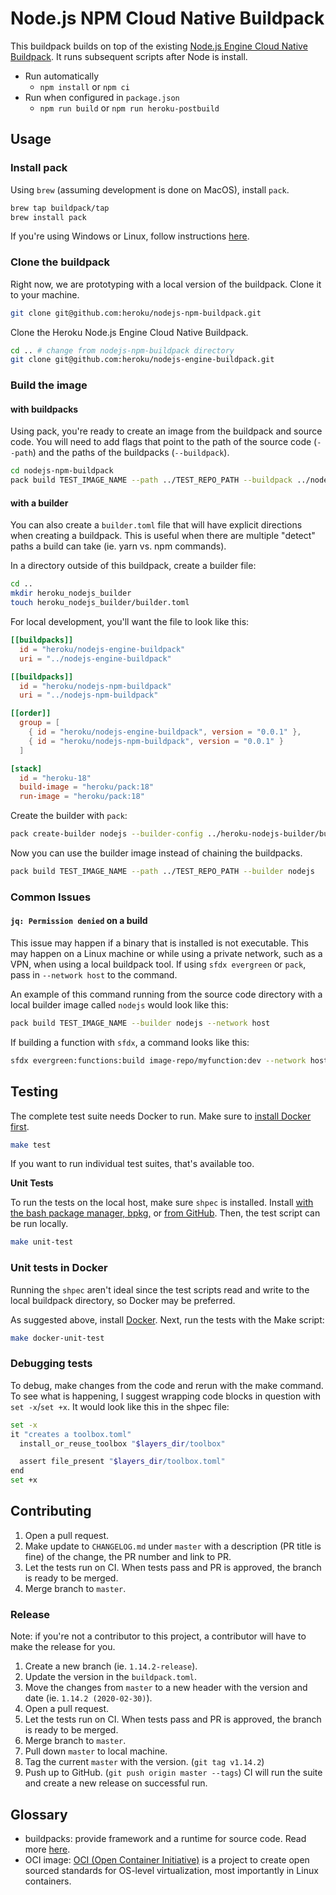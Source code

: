 # Node.js NPM Cloud Native Buildpack

This buildpack builds on top of the existing [Node.js Engine Cloud Native Buildpack](https://github.com/heroku/nodejs-engine-buildpack). It runs subsequent scripts after Node is install.

- Run automatically
  - `npm install` or `npm ci`
- Run when configured in `package.json`
  - `npm run build` or `npm run heroku-postbuild`

## Usage

### Install pack

Using `brew` (assuming development is done on MacOS), install `pack`.

```sh
brew tap buildpack/tap
brew install pack
```

If you're using Windows or Linux, follow instructions [here](https://buildpacks.io/docs/install-pack/).

### Clone the buildpack

Right now, we are prototyping with a local version of the buildpack. Clone it to your machine.

```sh
git clone git@github.com:heroku/nodejs-npm-buildpack.git
```

Clone the Heroku Node.js Engine Cloud Native Buildpack.

```sh
cd .. # change from nodejs-npm-buildpack directory
git clone git@github.com:heroku/nodejs-engine-buildpack.git
```

### Build the image

#### with buildpacks

Using pack, you're ready to create an image from the buildpack and source code. You will need to add flags that point to the path of the source code (`--path`) and the paths of the buildpacks (`--buildpack`).

```sh
cd nodejs-npm-buildpack
pack build TEST_IMAGE_NAME --path ../TEST_REPO_PATH --buildpack ../nodejs-engine-buildpack --buildpack ../nodejs-npm-buildpack
```

#### with a builder

You can also create a `builder.toml` file that will have explicit directions when creating a buildpack. This is useful when there are multiple "detect" paths a build can take (ie. yarn vs. npm commands).

In a directory outside of this buildpack, create a builder file:

```sh
cd ..
mkdir heroku_nodejs_builder
touch heroku_nodejs_builder/builder.toml
```

For local development, you'll want the file to look like this:

```toml
[[buildpacks]]
  id = "heroku/nodejs-engine-buildpack"
  uri = "../nodejs-engine-buildpack"

[[buildpacks]]
  id = "heroku/nodejs-npm-buildpack"
  uri = "../nodejs-npm-buildpack"

[[order]]
  group = [
    { id = "heroku/nodejs-engine-buildpack", version = "0.0.1" },
    { id = "heroku/nodejs-npm-buildpack", version = "0.0.1" }
  ]

[stack]
  id = "heroku-18"
  build-image = "heroku/pack:18"
  run-image = "heroku/pack:18"
```

Create the builder with `pack`:

```sh
pack create-builder nodejs --builder-config ../heroku-nodejs-builder/builder.toml
```

Now you can use the builder image instead of chaining the buildpacks.

```sh
pack build TEST_IMAGE_NAME --path ../TEST_REPO_PATH --builder nodejs
```

### Common Issues

#### `jq: Permission denied` on a build

This issue may happen if a binary that is installed is not executable. This may happen on a Linux machine or while using a private network, such as a VPN, when using a local buildpack tool. If using `sfdx evergreen` or `pack`, pass in `--network host` to the command.

An example of this command running from the source code directory with a local builder image called `nodejs` would look like this:

```sh
pack build TEST_IMAGE_NAME --builder nodejs --network host
```

If building a function with `sfdx`, a command looks like this:

```sh
sfdx evergreen:functions:build image-repo/myfunction:dev --network host
```

## Testing

The complete test suite needs Docker to run. Make sure to [install Docker first](https://hub.docker.com/search?type=edition&offering=community).

```sh
make test
```

If you want to run individual test suites, that's available too.

**Unit Tests**

To run the tests on the local host, make sure `shpec` is installed. Install [with the bash package manager, bpkg,](https://www.bpkg.sh/pkg/shpec) or [from GitHub](https://github.com/rylnd/shpec#installation). Then, the test script can be run locally.

```sh
make unit-test
```

### Unit tests in Docker

Running the `shpec` aren't ideal since the test scripts read and write to the local buildpack directory, so Docker may be preferred.

As suggested above, install [Docker](#testing). Next, run the tests with the Make script:

```sh
make docker-unit-test
```

### Debugging tests

To debug, make changes from the code and rerun with the make command. To see what is happening, I suggest wrapping code blocks in question with `set -x`/`set +x`. It would look like this in the shpec file:

```sh
set -x
it "creates a toolbox.toml"
  install_or_reuse_toolbox "$layers_dir/toolbox"

  assert file_present "$layers_dir/toolbox.toml"
end
set +x
```

## Contributing

1. Open a pull request.
2. Make update to `CHANGELOG.md` under `master` with a description (PR title is fine) of the change, the PR number and link to PR.
3. Let the tests run on CI. When tests pass and PR is approved, the branch is ready to be merged.
4. Merge branch to `master`.

### Release

Note: if you're not a contributor to this project, a contributor will have to make the release for you.

1. Create a new branch (ie. `1.14.2-release`).
2. Update the version in the `buildpack.toml`.
3. Move the changes from `master` to a new header with the version and date (ie. `1.14.2 (2020-02-30)`).
4. Open a pull request.
5. Let the tests run on CI. When tests pass and PR is approved, the branch is ready to be merged.
6. Merge branch to `master`.
7. Pull down `master` to local machine.
8. Tag the current `master` with the version. (`git tag v1.14.2`)
9. Push up to GitHub. (`git push origin master --tags`) CI will run the suite and create a new release on successful run.

## Glossary

- buildpacks: provide framework and a runtime for source code. Read more [here](https://buildpacks.io).
- OCI image: [OCI (Open Container Initiative)](https://www.opencontainers.org/) is a project to create open sourced standards for OS-level virtualization, most importantly in Linux containers.
